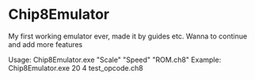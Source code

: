 # Chip8Emulator
My first working emulator ever, made it by guides etc.
Wanna to continue and add more features

Usage: Chip8Emulator.exe "Scale" "Speed" "ROM.ch8"
Example: Chip8Emulator.exe 20 4 test_opcode.ch8
